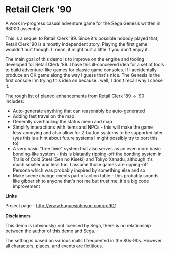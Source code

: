 # Retail Clerk '90
A work in-progress casual adventure game for the Sega Genesis written in 68000 assembly. 

This is a sequel to Retail Clerk '89. Since it's possible nobody played that, Retail Clerk '90 is a mostly independent story. Playing the first game wouldn't hurt though. I mean, it might hurt a little if you don't enjoy it.

The main goal of this demo is to improve on the engine and tooling developed for Retail Clerk '89. I have this ill-conceived idea for a set of tools to build adventure-like games for classic game consoles. If I accidentally produce an OK game along the way I guess that's nice. The Genesis is the first console I'm trying this idea on because.. well, I don't recall why I chose it.

The rough list of planed enhancements from Retail Clerk '89 -> '90 includes:

* Auto-generate anything that can reasonably be auto-generated
* Adding fast travel on the map
* Generally overhauling the status menu and map
* Simplify interactions with items and NPCs - this will make the game less-annoying and also allow for 2-button systems to be supported later (yes this is a hint about future systems I might possibly try to port this to)
* A very basic "free time" system that also serves as an even more basic bonding-like system - this is blatantly ripping-off the bonding system in Trails of Cold Steel (Sen no Kiseki) and Tokyo Xanadu, although it's much smaller and less fun, I assume those games are ripping-off Persona which was probably inspired by something else and so
* Make scene change events part of action table - this probably sounds like gibberish to anyone that's not me but trust me, it's a big code improvement

**Links**

Project page - http://www.huguesjohnson.com/rc90/

**Disclaimers**

This demo is (obviously) not licensed by Sega, there is no relationship between the author of this demo and Sega.

The setting is based on various malls I frequented in the 80s-90s. However all characters, places, and events are fictitious.
